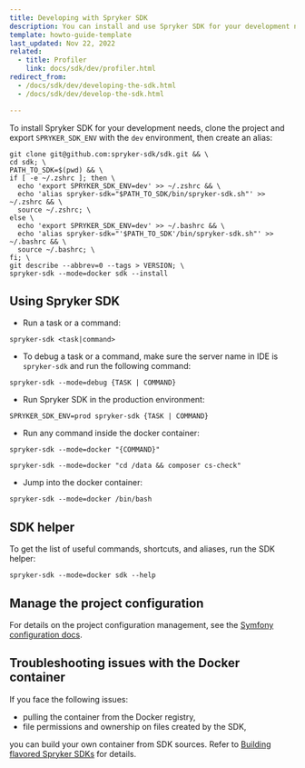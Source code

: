 ```yaml
---
title: Developing with Spryker SDK
description: You can install and use Spryker SDK for your development needs
template: howto-guide-template
last_updated: Nov 22, 2022
related:
  - title: Profiler
    link: docs/sdk/dev/profiler.html
redirect_from:
  - /docs/sdk/dev/developing-the-sdk.html
  - /docs/sdk/dev/develop-the-sdk.html

---
```


To install Spryker SDK for your development needs, clone the project and export `SPRYKER_SDK_ENV` with the `dev` environment, then create an alias:

```shell
git clone git@github.com:spryker-sdk/sdk.git && \
cd sdk; \
PATH_TO_SDK=$(pwd) && \
if [ -e ~/.zshrc ]; then \
  echo 'export SPRYKER_SDK_ENV=dev' >> ~/.zshrc && \
  echo 'alias spryker-sdk="$PATH_TO_SDK/bin/spryker-sdk.sh"' >> ~/.zshrc && \
  source ~/.zshrc; \
else \
  echo 'export SPRYKER_SDK_ENV=dev' >> ~/.bashrc && \
  echo 'alias spryker-sdk="'$PATH_TO_SDK'/bin/spryker-sdk.sh"' >> ~/.bashrc && \
  source ~/.bashrc; \
fi; \
git describe --abbrev=0 --tags > VERSION; \
spryker-sdk --mode=docker sdk --install
```

## Using Spryker SDK

- Run a task or a command:

```shell
spryker-sdk <task|command>
```

- To debug a task or a command, make sure the server name in IDE is `spryker-sdk` and run the following command:

```shell
spryker-sdk --mode=debug {TASK | COMMAND}
```

- Run Spryker SDK in the production environment:

```shell
SPRYKER_SDK_ENV=prod spryker-sdk {TASK | COMMAND}
```

- Run any command inside the docker container:

```shell
spryker-sdk --mode=docker "{COMMAND}"

spryker-sdk --mode=docker "cd /data && composer cs-check"
```

- Jump into the docker container:

```shell
spryker-sdk --mode=docker /bin/bash
```

## SDK helper

To get the list of useful commands, shortcuts, and aliases, run the SDK helper:

```shell
spryker-sdk --mode=docker sdk --help
```

## Manage the project configuration
For details on the project configuration management, see the [Symfony configuration docs](https://symfony.com/doc/current/configuration.html).

## Troubleshooting issues with the Docker container

If you face the following issues:
- pulling the container from the Docker registry,
- file permissions and ownership on files created by the SDK,

you can build your own container from SDK sources. Refer to [Building flavored Spryker SDKs](/docs/sdk/dev/building-flavored-spryker-sdks.html) for details.
